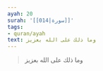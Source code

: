 ```yaml
---
ayah: 20
surah: '[[014|سورة]]'
tags:
- quran/ayah
text: وما ذلك على الله بعزيز
---
```

> وما ذلك على الله بعزيز
